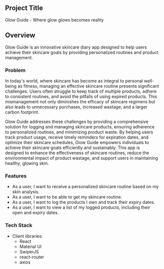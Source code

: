 ## Project Title

Glow Guide - Where glow glows becomes reality

## Overview

Glow Guide is an innovative skincare diary app designed to help users achieve their skincare goals by providing personalized routines and product management.

### Problem

In today's world, where skincare has become as integral to personal well-being as fitness, managing an effective skincare routine presents significant challenges. Users often struggle to keep track of multiple products, adhere to consistent routines, and avoid the pitfalls of using expired products. This mismanagement not only diminishes the efficacy of skincare regimens but also leads to unnecessary purchases, increased wastage, and a larger carbon footprint.

Glow Guide addresses these challenges by providing a comprehensive solution for logging and managing skincare products, ensuring adherence to personalized routines, and minimizing product waste. By helping users track product usage, receive timely reminders for expiration dates, and optimize their skincare schedules, Glow Guide empowers individuals to achieve their skincare goals efficiently and sustainably. This app is designed to enhance the effectiveness of skincare routines, reduce the environmental impact of product wastage, and support users in maintaining healthy, glowing skin.

### Features

- As a user, I want to receive a personalized skincare routine based on my skin analysis.
- As a user, I want to be able to get my skincare routine.
- As a user, I want to log the products I own and track their expiry dates.
- As a user, I want to view a list of my logged products, including their open and expiry dates.

### Tech Stack

- Client libraries:
  - React
  - Material UI
  - SwiperJS
  - react-router
  - axios
